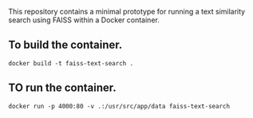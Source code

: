 This repository contains a minimal prototype for running a text similarity search using FAISS within a Docker container.

## To build the container.
```
docker build -t faiss-text-search .
```
## TO run the container. 
```
docker run -p 4000:80 -v .:/usr/src/app/data faiss-text-search
```